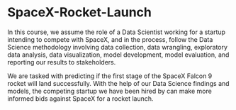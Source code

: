 # SpaceX-Rocket-Launch

In this course, we assume the role of a Data Scientist working for a startup intending to compete with SpaceX, and in the process, follow the Data Science methodology involving data collection, data wrangling, exploratory data analysis, data visualization, model development, model evaluation, and reporting our results to stakeholders.  

We are tasked with predicting if the first stage of the SpaceX Falcon 9 rocket will land successfully. With the help of our Data Science findings and models, the competing startup we have been hired by can make more informed bids against SpaceX for a rocket launch.  

